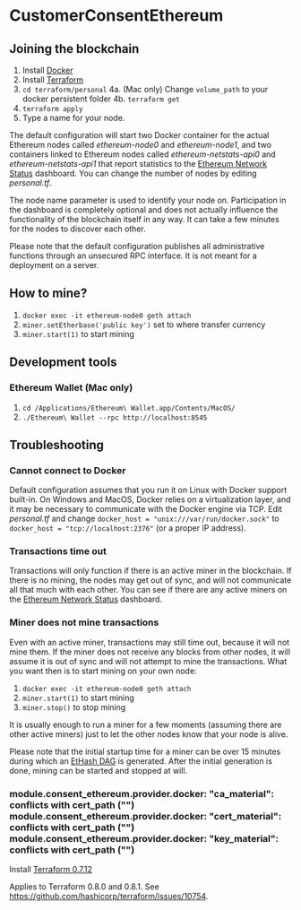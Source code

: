 # CustomerConsentEthereum

## Joining the blockchain

 1. Install [Docker](https://www.docker.com/)
 2. Install [Terraform](https://www.terraform.io/)
 3. `cd terraform/personal`
 4a. (Mac only) Change `volume_path` to your docker persistent folder
 4b. `terraform get`
 5. `terraform apply`
 6. Type a name for your node.

The default configuration will start two Docker container for the actual Ethereum nodes called *ethereum-node0* and *ethereum-node1*, and two containers linked to Ethereum nodes called *ethereum-netstats-api0* and *ethereum-netstats-api1* that report statistics to the [Ethereum Network Status](http://35.156.138.143:3000/) dashboard. You can change the number of nodes by editing *personal.tf*.

The node name parameter is used to identify your node on. Participation in the dashboard is completely optional and does not actually influence the functionality of the blockchain itself in any way. It can take a few minutes for the nodes to discover each other.

Please note that the default configuration publishes all administrative functions through an unsecured RPC interface. It is not meant for a deployment on a server.

## How to mine?
 1. `docker exec -it ethereum-node0 geth attach`
 2. `miner.setEtherbase('public key')` set to where transfer currency
 3. `miner.start(1)` to start mining

## Development tools

### Ethereum Wallet (Mac only)
 1. `cd /Applications/Ethereum\ Wallet.app/Contents/MacOS/`
 2. `./Ethereum\ Wallet --rpc http://localhost:8545`

## Troubleshooting

### Cannot connect to Docker

Default configuration assumes that you run it on Linux with Docker support built-in. On Windows and MacOS, Docker relies on a virtualization layer, and it may be necessary to communicate with the Docker engine via TCP. Edit *personal.tf* and change `docker_host = "unix:///var/run/docker.sock"` to `docker_host = "tcp://localhost:2376"` (or a proper IP address).

### Transactions time out

Transactions will only function if there is an active miner in the blockchain. If there is no mining, the nodes may get out of sync, and will not communicate all that much with each other. You can see if there are any active miners on the [Ethereum Network Status](http://35.156.138.143:3000/) dashboard.

### Miner does not mine transactions

Even with an active miner, transactions may still time out, because it will not mine them. If the miner does not receive any blocks from other nodes, it will assume it is out of sync and will not attempt to mine the transactions. What you want then is to start mining on your own node:

 1. `docker exec -it ethereum-node0 geth attach`
 2. `miner.start(1)` to start mining
 3. `miner.stop()` to stop mining

It is usually enough to run a miner for a few moments (assuming there are other active miners) just to let the other nodes know that your node is alive.

Please note that the initial startup time for a miner can be over 15 minutes during which an [EtHash DAG](https://github.com/ethereum/wiki/wiki/Ethash-DAG) is generated. After the initial generation is done, mining can be started and stopped at will.

### module.consent_ethereum.provider.docker: "ca_material": conflicts with cert_path ("") module.consent_ethereum.provider.docker: "cert_material": conflicts with cert_path ("") module.consent_ethereum.provider.docker: "key_material": conflicts with cert_path ("")

Install [Terraform 0.7.12](https://releases.hashicorp.com/terraform/0.7.12/)

Applies to Terraform 0.8.0 and 0.8.1. See https://github.com/hashicorp/terraform/issues/10754.
